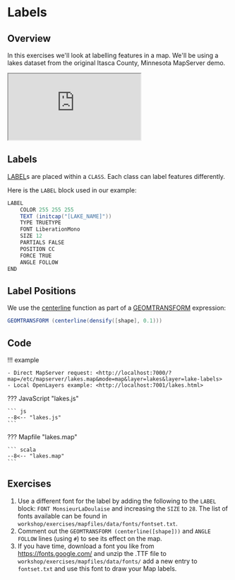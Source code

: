 # Labels

## Overview

In this exercises we'll look at labelling features in a map. We'll be using a lakes dataset from the original Itasca County, Minnesota MapServer demo.

<div class="map">
  <iframe src="https://mapserver.github.io/getting-started-with-mapserver-demo/lakes.html"></iframe>
</div>

## Labels

[LABEL](https://mapserver.org/mapfile/label.html)s are placed within a `CLASS`. 
Each class can label features differently.

Here is the `LABEL` block used in our example:

```scala
LABEL
    COLOR 255 255 255
    TEXT (initcap("[LAKE_NAME]"))
    TYPE TRUETYPE 
    FONT LiberationMono
    SIZE 12
    PARTIALS FALSE
    POSITION CC
    FORCE TRUE
    ANGLE FOLLOW
END
```

## Label Positions

We use the [centerline](https://mapserver.org/mapfile/geomtransform.html#centerline) function as part of a [GEOMTRANSFORM](https://mapserver.org/mapfile/geomtransform.html) expression:

``` scala
GEOMTRANSFORM (centerline(densify([shape], 0.1)))
```

## Code

!!! example

    - Direct MapServer request: <http://localhost:7000/?map=/etc/mapserver/lakes.map&mode=map&layer=lakes&layer=lake-labels>
    - Local OpenLayers example: <http://localhost:7001/lakes.html>

??? JavaScript "lakes.js"

    ``` js
    --8<-- "lakes.js"
    ```

??? Mapfile "lakes.map"

    ``` scala
    --8<-- "lakes.map"
    ```

## Exercises

1. Use a different font for the label by adding the following to the `LABEL` block: `FONT MonsieurLaDoulaise` and increasing the `SIZE` to `28`.
   The list of fonts available can be found in `workshop/exercises/mapfiles/data/fonts/fontset.txt`.
2. Comment out the `GEOMTRANSFORM (centerline([shape]))` and `ANGLE FOLLOW` lines (using `#`) to see its effect on the map.
3. If you have time, download a font you like from https://fonts.google.com/ and unzip the .TTF file to `workshop/exercises/mapfiles/data/fonts/`
   add a new entry to `fontset.txt` and use this font to draw your Map labels.
<!--
``` xml
<ServiceExceptionReport xmlns="http://www.opengis.net/ogc" xmlns:xsi="http://www.w3.org/2001/XMLSchema-instance" version="1.3.0" xsi:schemaLocation="http://www.opengis.net/ogc http://schemas.opengis.net/wms/1.3.0/exceptions_1_3_0.xsd">
<ServiceException> msDrawMap(): Image handling error. Failed to draw layer named 'lake-labels'. msGeomTransformShape(): Expression parser error. Failed to process shape expression: centerline([shape]) yyparse(): Expression parser error. Executing centerline failed. msGEOSCenterline(): GEOS library error. Centerline generation failed, try densifying the shapes. </ServiceException>
</ServiceExceptionReport>
```

# EXTENT 26.668678 58.339241 26.796582 58.409410 # EPSG:4326
# adding a value of 0.1 causes the request to take over 5 minutes
# GEOMTRANSFORM (centerline(densify([shape], 0.5)))

# workaround for https://github.com/MapServer/MapServer/issues/7058

-->
